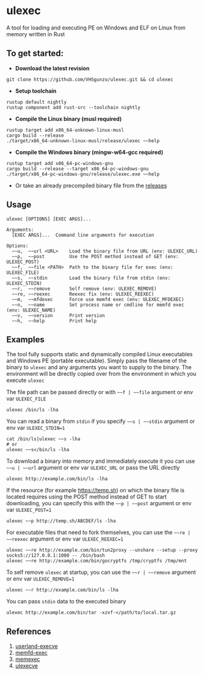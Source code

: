 # ulexec
A tool for loading and executing PE on Windows and ELF on Linux from memory written in Rust

## To get started:
* **Download the latest revision**
```
git clone https://github.com/VHSgunzo/ulexec.git && cd ulexec
```
* **Setup toolchain**
```
rustup default nightly
rustup component add rust-src --toolchain nightly
```
* **Compile the Linux binary (musl required)**
```
rustup target add x86_64-unknown-linux-musl
cargo build --release
./target/x86_64-unknown-linux-musl/release/ulexec ~~help
```
* **Compile the Windows binary (mingw-w64-gcc required)**
```
rustup target add x86_64-pc-windows-gnu
cargo build --release --target x86_64-pc-windows-gnu
./target/x86_64-pc-windows-gnu/release/ulexec.exe ~~help
```
* Or take an already precompiled binary file from the [releases](https://github.com/VHSgunzo/ulexec/releases)

## Usage
```
ulexec [OPTIONS] [EXEC ARGS]...

Arguments:
  [EXEC ARGS]...  Command line arguments for execution

Options:
  ~~u,  ~~url <URL>    Load the binary file from URL (env: ULEXEC_URL)
  ~~p,  ~~post         Use the POST method instead of GET (env: ULEXEC_POST)
  ~~f,  ~~file <PATH>  Path to the binary file for exec (env: ULEXEC_FILE)
  ~~s,  ~~stdin        Load the binary file from stdin (env: ULEXEC_STDIN)
  ~~r,  ~~remove       Self remove (env: ULEXEC_REMOVE)
  ~~re, ~~reexec       Reexec fix (env: ULEXEC_REEXEC)
  ~~m,  ~~mfdexec      Force use memfd exec (env: ULEXEC_MFDEXEC)
  ~~n,  ~~name         Set process name or cmdline for memfd exec (env: ULEXEC_NAME)
  ~~v,  ~~version      Print version
  ~~h,  ~~help         Print help
```

## Examples
The tool fully supports static and dynamically compiled Linux executables and Windows PE (portable executable). Simply pass the filename of the binary to `ulexec` and any arguments you want to supply to the binary. The environment will be directly copied over from the environment in which you execute `ulexec`

The file path can be passed directly or with `~~f | ~~file` argument or env var `ULEXEC_FILE`

```
ulexec /bin/ls -lha
```

You can read a binary from `stdin` if you specify `~~s | ~~stdin` argument or env var `ULEXEC_STDIN=1`

```
cat /bin/ls|ulexec ~~s -lha
# or
ulexec ~~s</bin/ls -lha
```

To download a binary into memory and immediately execute it you can use `~~u | ~~url` argument or env var `ULEXEC_URL` or pass the URL directly

```
ulexec http://example.com/bin/ls -lha
```

If the resource (for example https://temp.sh) on which the binary file is located requires using the POST method instead of GET to start downloading, you can specify this with the `~~p | ~~post` argument or env var `ULEXEC_POST=1`

```
ulexec ~~p http://temp.sh/ABCDEF/ls -lha
```

For executable files that need to fork themselves, you can use the `~~re | ~~reexec` argument or env var `ULEXEC_REEXEC=1`

```
ulexec ~~re http://example.com/bin/tun2proxy --unshare --setup --proxy socks5://127.0.0.1:1080 -- /bin/bash
ulexec ~~re http://example.com/bin/gocryptfs /tmp/cryptfs /tmp/mnt
```

To self remove `ulexec` at startup, you can use the `~~r | ~~remove` argument or env var `ULEXEC_REMOVE=1`

```
ulexec ~~r http://example.com/bin/ls -lha
```

You can pass `stdin` data to the executed binary

```
ulexec http://example.com/bin/tar -xzvf-</path/to/local.tar.gz
```

## References
1. [userland-execve](https://crates.io/crates/userland-execve)
2. [memfd-exec](https://github.com/novafacing/memfd-exec)
2. [memexec](https://lib.rs/crates/memexec)
3. [ulexecve](https://github.com/anvilsecure/ulexecve)
